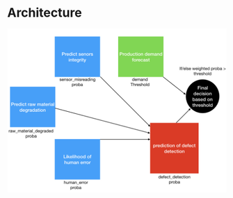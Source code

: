 # Architecture

![Architecture](https://github.com/aniket-somwanshi/ai-based-quality-control/blob/master/Resources/architecture.jpeg)
